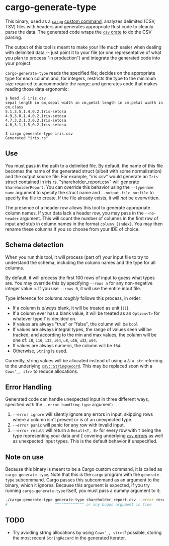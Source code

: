 # cargo-generate-type

This binary, used as a [`cargo`](https://doc.rust-lang.org/cargo/) [custom command](https://doc.rust-lang.org/book/ch14-05-extending-cargo.html), analyzes delimited (CSV, TSV) files with headers and generates appropriate Rust code to cleanly parse the data. The generated code wraps the [`csv` crate](https://crates.io/crates/csv) to do the CSV parsing.

The output of this tool is meant to make your life much easier when dealing with delimited data -- just point it to your file (or one representative of what you plan to process "in production") and integrate the generated code into your project.

`cargo-generate-type` reads the specified file; decides on the appropriate type for each column and, for integers, restricts the type to the minimum size required to accommodate the range; and generates code that makes reading those data ergonomic:

```ignore
$ head -5 iris.csv
sepal length in cm,sepal width in cm,petal length in cm,petal width in cm,class
5.1,3.5,1.4,0.2,Iris-setosa
4.9,3.0,1.4,0.2,Iris-setosa
4.7,3.2,1.3,0.2,Iris-setosa
4.6,3.1,1.5,0.2,Iris-setosa

$ cargo generate-type iris.csv
Generated "iris.rs"
```

## Use

You must pass in the path to a delimited file. By default, the name of this file becomes the name of the generated struct (albeit with some normalization) and the output source file. For example, "iris.csv" would generate an `Iris` struct contained in iris.rs. "shareholder_report.csv" will generate `ShareholderReport`. You can override this behavior using the `--typename name` argument to specify the struct name and `--output-file outfile` to specify the file to create. If the file already exists, it will _not_ be overwritten.

The presence of a header row allows this tool to generate appropriate column names. If your data lack a header row, you may pass in the `--no-header` argument. This will count the number of columns in the first row of input and stub in column names in the format `column_{index}`. You may then rename these columns if you so choose from your IDE of choice.

## Schema detection

When you run this tool, it will process (part of) your input file to try to understand the schema, including the column names and the type for all columns. 

By default, it will process the first 100 rows of input to guess what types are. You may override this by specifying `--rows n` for any non-negative integer value `n`. If you use `--rows 0`, it will use the entire input file.

Type inference for columns _roughly_ follows this process, in order:
* If a column is _always_ blank, it will be treated as unit (`()`).
* If a column ever has a blank value, it will be treated as an `Option<T>` for whatever type `T` is decided on.
* If values are always "true" or "false", the column will be `bool`
* If values are always integral types, the range of values seen will be tracked, and according to the min and max values, the column will be one of: `i8`, `i16`, `i32`, `i64`, `u8`, `u16`, `u32`, `u64`.
* If values are always numeric, the column will be `f64`.
* Otherwise, `String` is used.

Currently, string values will be allocated instead of using a `&'a str` referring to the underlying [`csv::StringRecord`](https://docs.rs/csv/latest/csv/struct.StringRecord.html). This may be replaced soon with a `Cow<'_, str>` to reduce allocations.

## Error Handling

Generated code can handle unexpected input in three different ways, specified with the `--error handling-type` argument:

1. `--error ignore` will silently ignore any errors in input, skipping rows where a column isn't present or is of an unexpected type.
2. `--error panic` will panic for any row with invalid input.
3. `--error result` will return a `Result<T, E>` for every row with `T` being the type representing your data and `E` covering underlying [`csv` errors](https://docs.rs/csv/latest/csv/struct.Error.html) as well as unexpected input types. This is the default behavior if unspecified.

## Note on use

Because this binary is meant to be a Cargo custom command, it is called as `cargo generate-type`. Note that this is the `cargo` program with the `generate-type` subcommand. Cargo passes this subcommand as an argument to the binary, which it ignores. Because this argument is expected, if you try running `cargo-generate-type` itself, you must pass a dummy argument to it:

```bash
./cargo-generate-type generate-type shareholder_report.csv --error result
#                     ^^^^^^^^^^^^^ or any bogus argument is fine
```

## TODO
* Try avoiding string allocations by using `Cow<'_, str>` if possible, storing the most recent `StringRecord` in the generated iterator.